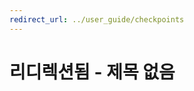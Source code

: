```yaml
---
redirect_url: ../user_guide/checkpoints
---
```


# 리디렉션됨 - 제목 없음




<!--HONumber=May16_HO1-->



